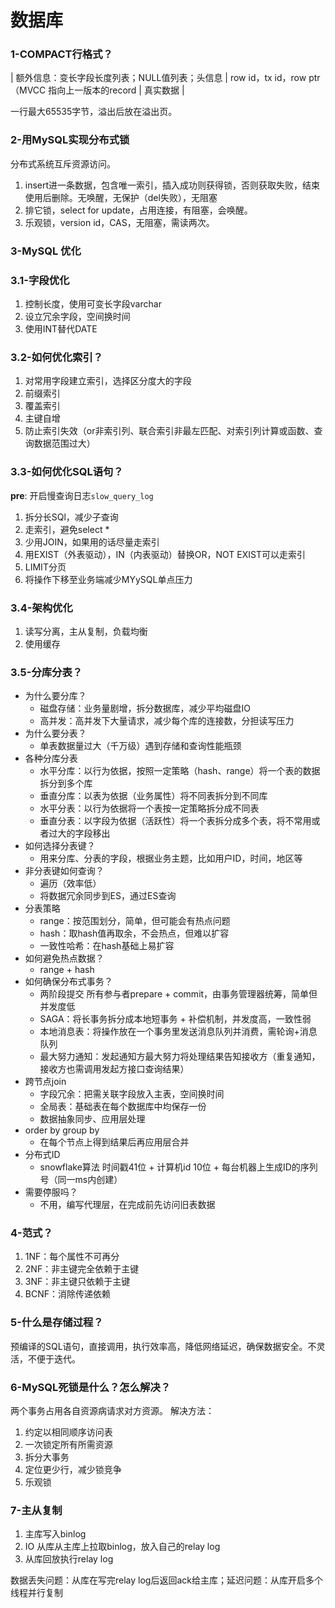 # 数据库

### 1-COMPACT行格式？
| 额外信息：变长字段长度列表；NULL值列表；头信息 | row id，tx id，row ptr（MVCC 指向上一版本的record | 真实数据 |

一行最大65535字节，溢出后放在溢出页。

### 2-用MySQL实现分布式锁
分布式系统互斥资源访问。
1. insert进一条数据，包含唯一索引，插入成功则获得锁，否则获取失败，结束使用后删除。无唤醒，无保护（del失败），无阻塞
2. 排它锁，select for update，占用连接，有阻塞，会唤醒。
3. 乐观锁，version id，CAS，无阻塞，需读两次。

### 3-MySQL 优化
### 3.1-字段优化
1. 控制长度，使用可变长字段varchar
2. 设立冗余字段，空间换时间
3. 使用INT替代DATE

### 3.2-如何优化索引？
1. 对常用字段建立索引，选择区分度大的字段
2. 前缀索引
3. 覆盖索引
4. 主键自增
5. 防止索引失效（or非索引列、联合索引非最左匹配、对索引列计算或函数、查询数据范围过大）

### 3.3-如何优化SQL语句？
__pre__: 开启慢查询日志```slow_query_log```
1. 拆分长SQl，减少子查询
2. 走索引，避免select *
3. 少用JOIN，如果用的话尽量走索引
4. 用EXIST（外表驱动），IN（内表驱动）替换OR，NOT EXIST可以走索引
5. LIMIT分页
6. 将操作下移至业务端减少MYySQL单点压力

### 3.4-架构优化
1. 读写分离，主从复制，负载均衡
2. 使用缓存

### 3.5-分库分表？
* 为什么要分库？
  * 磁盘存储：业务量剧增，拆分数据库，减少平均磁盘IO
  * 高并发：高并发下大量请求，减少每个库的连接数，分担读写压力
* 为什么要分表？
  * 单表数据量过大（千万级）遇到存储和查询性能瓶颈
* 各种分库分表
  * 水平分库：以行为依据，按照一定策略（hash、range）将一个表的数据拆分到多个库
  * 垂直分库：以表为依据（业务属性）将不同表拆分到不同库
  * 水平分表：以行为依据将一个表按一定策略拆分成不同表
  * 垂直分表：以字段为依据（活跃性）将一个表拆分成多个表，将不常用或者过大的字段移出
* 如何选择分表键？
  * 用来分库、分表的字段，根据业务主题，比如用户ID，时间，地区等
* 非分表键如何查询？
  * 遍历（效率低）
  * 将数据冗余同步到ES，通过ES查询
* 分表策略
  * range：按范围划分，简单，但可能会有热点问题
  * hash：取hash值再取余，不会热点，但难以扩容
  * 一致性哈希：在hash基础上易扩容
* 如何避免热点数据？
  * range + hash
* 如何确保分布式事务？
  * 两阶段提交 所有参与者prepare + commit，由事务管理器统筹，简单但并发度低
  * SAGA：将长事务拆分成本地短事务 + 补偿机制，并发度高，一致性弱
  * 本地消息表：将操作放在一个事务里发送消息队列并消费，需轮询+消息队列
  * 最大努力通知：发起通知方最大努力将处理结果告知接收方（重复通知，接收方也需调用发起方接口查询结果）
* 跨节点join
  * 字段冗余：把需关联字段放入主表，空间换时间
  * 全局表：基础表在每个数据库中均保存一份
  * 数据抽象同步、应用层处理
* order by group by
  * 在每个节点上得到结果后再应用层合并
* 分布式ID
  * snowflake算法 时间戳41位 + 计算机id 10位 + 每台机器上生成ID的序列号（同一ms内创建）
* 需要停服吗？
   * 不用，编写代理层，在完成前先访问旧表数据
 
### 4-范式？
1. 1NF：每个属性不可再分
2. 2NF：非主键完全依赖于主键
3. 3NF：非主键只依赖于主键
4. BCNF：消除传递依赖

### 5-什么是存储过程？
预编译的SQL语句，直接调用，执行效率高，降低网络延迟，确保数据安全。不灵活，不便于迭代。

### 6-MySQL死锁是什么？怎么解决？
两个事务占用各自资源病请求对方资源。
解决方法：
1. 约定以相同顺序访问表
2. 一次锁定所有所需资源
3. 拆分大事务
4. 定位更少行，减少锁竞争
5. 乐观锁

### 7-主从复制
1. 主库写入binlog
2. IO 从库从主库上拉取binlog，放入自己的relay log
3. 从库回放执行relay log

数据丢失问题：从库在写完relay log后返回ack给主库；延迟问题：从库开启多个线程并行复制
